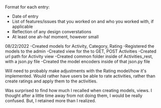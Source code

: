 Format for each entry:

- Date of entry
- List of features/issues that you worked on and who you worked with, if applicable
- Reflection of any design converstations
- At least one ah-ha! moment, however small

08/22/2022
-Created models for Activity, Category, Rating
-Registered the models to the admin
-Created view for the to GET, POST Activities
-Created url path for Activity view
-Created common folder inside of Activities_rest, with a json.py file
-Created the model encoders inside of that json.py file

Will need to probably make adjustments with the Rating model/how it's implemented. Would rather have users be able to rate activities, rather than create ratings and apply them to the activities.

Was surprised to find how much I recalled when creating models, views. I thought after a little time away from not doing them, I would be really confused. But, I retained more than I realized.
